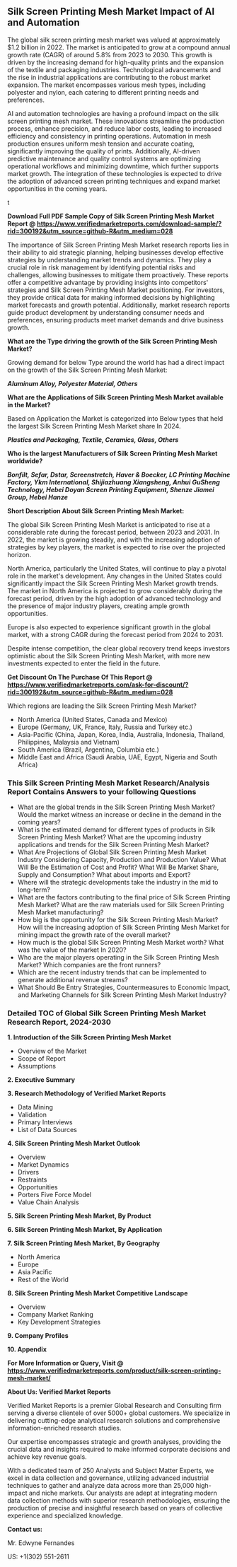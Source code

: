 <h2>Silk Screen Printing Mesh Market Impact of AI and Automation</h2><p>The global silk screen printing mesh market was valued at approximately $1.2 billion in 2022. The market is anticipated to grow at a compound annual growth rate (CAGR) of around 5.8% from 2023 to 2030. This growth is driven by the increasing demand for high-quality prints and the expansion of the textile and packaging industries. Technological advancements and the rise in industrial applications are contributing to the robust market expansion. The market encompasses various mesh types, including polyester and nylon, each catering to different printing needs and preferences.</p><p>AI and automation technologies are having a profound impact on the silk screen printing mesh market. These innovations streamline the production process, enhance precision, and reduce labor costs, leading to increased efficiency and consistency in printing operations. Automation in mesh production ensures uniform mesh tension and accurate coating, significantly improving the quality of prints. Additionally, AI-driven predictive maintenance and quality control systems are optimizing operational workflows and minimizing downtime, which further supports market growth. The integration of these technologies is expected to drive the adoption of advanced screen printing techniques and expand market opportunities in the coming years.</p>t</p><p id="" class=""><strong>Download Full PDF Sample Copy of Silk Screen Printing Mesh Market Report @ <a href="https://www.verifiedmarketreports.com/download-sample/?rid=300192&utm_source=github-R&utm_medium=028" target="_blank">https://www.verifiedmarketreports.com/download-sample/?rid=300192&utm_source=github-R&utm_medium=028</a></strong></p><p>The importance of&nbsp;Silk Screen Printing Mesh Market research reports lies in their ability to aid strategic planning, helping businesses develop effective strategies by understanding market trends and dynamics. They play a crucial role in risk management by identifying potential risks and challenges, allowing businesses to mitigate them proactively. These reports offer a competitive advantage by providing insights into competitors' strategies and Silk Screen Printing Mesh Market positioning. For investors, they provide critical data for making informed decisions by highlighting market forecasts and growth potential. Additionally, market research reports guide product development by understanding consumer needs and preferences, ensuring products meet market demands and drive business growth.</p><p><strong>What are the&nbsp;Type driving the growth of the Silk Screen Printing Mesh Market?</strong></p><p id="" class="">Growing demand for below Type around the world has had a direct impact on the growth of the Silk Screen Printing Mesh Market:</p><em><strong>Aluminum Alloy, Polyester Material, Others</strong></em></p><strong>What are the&nbsp;Applications&nbsp;of Silk Screen Printing Mesh Market available in the Market?</strong></p><p id="" class="">Based on Application the Market is categorized into Below types that held the largest Silk Screen Printing Mesh Market share In 2024.</p><em><strong>Plastics and Packaging, Textile, Ceramics, Glass, Others</strong></em></p><strong>Who is the largest Manufacturers of Silk Screen Printing Mesh Market worldwide?</strong></p><p><em><strong>Bonfilt, Sefar, Dstar, Screenstretch, Haver & Boecker, LC Printing Machine Factory, Ykm International, Shijiazhuang Xiangsheng, Anhui GuSheng Technology, Hebei Doyan Screen Printing Equipment, Shenze Jiamei Group, Hebei Hanze</strong></em></p><p id="" class=""><strong>Short Description About Silk Screen Printing Mesh Market:</strong></p><p>The global Silk Screen Printing Mesh Market is anticipated to rise at a considerable rate during the forecast period, between 2023 and 2031. In 2022, the market is growing steadily, and with the increasing adoption of strategies by key players, the market is expected to rise over the projected horizon.</p><p>North America, particularly the United States, will continue to play a pivotal role in the market's development. Any changes in the United States could significantly impact the Silk Screen Printing Mesh Market growth trends. The market in North America is projected to grow considerably during the forecast period, driven by the high adoption of advanced technology and the presence of major industry players, creating ample growth opportunities.</p><p>Europe is also expected to experience significant growth in the global market, with a strong CAGR during the forecast period from 2024 to 2031.</p><p>Despite intense competition, the clear global recovery trend keeps investors optimistic about the Silk Screen Printing Mesh Market, with more new investments expected to enter the field in the future.</p><p id="" class=""><strong>Get Discount On The Purchase Of This Report @ <a href="https://www.verifiedmarketreports.com/ask-for-discount/?rid=300192&utm_source=github-R&utm_medium=028" target="_blank">https://www.verifiedmarketreports.com/ask-for-discount/?rid=300192&utm_source=github-R&utm_medium=028</a></strong></p>Which regions are leading the Silk Screen Printing Mesh Market?</p><ul><li>North America (United States, Canada and Mexico)</li><li>Europe (Germany, UK, France, Italy, Russia and Turkey etc.)</li><li>Asia-Pacific (China, Japan, Korea, India, Australia, Indonesia, Thailand, Philippines, Malaysia and Vietnam)</li><li>South America (Brazil, Argentina, Columbia etc.)</li><li>Middle East and Africa (Saudi Arabia, UAE, Egypt, Nigeria and South Africa)</li></ul><h3 id="" class="">This Silk Screen Printing Mesh Market Research/Analysis Report Contains Answers to your following Questions</h3><ul><li>What are the global trends in the Silk Screen Printing Mesh Market? Would the market witness an increase or decline in the demand in the coming years?</li><li>What is the estimated demand for different types of products in Silk Screen Printing Mesh Market? What are the upcoming industry applications and trends for the Silk Screen Printing Mesh Market?</li><li>What Are Projections of Global Silk Screen Printing Mesh Market Industry Considering Capacity, Production and Production Value? What Will Be the Estimation of Cost and Profit? What Will Be Market Share, Supply and Consumption? What about imports and Export?</li><li>Where will the strategic developments take the industry in the mid to long-term?</li><li>What are the factors contributing to the final price of Silk Screen Printing Mesh Market? What are the raw materials used for Silk Screen Printing Mesh Market manufacturing?</li><li>How big is the opportunity for the Silk Screen Printing Mesh Market? How will the increasing adoption of Silk Screen Printing Mesh Market for mining impact the growth rate of the overall market?</li><li>How much is the global Silk Screen Printing Mesh Market worth? What was the value of the market In 2020?</li><li>Who are the major players operating in the Silk Screen Printing Mesh Market? Which companies are the front runners?</li><li>Which are the recent industry trends that can be implemented to generate additional revenue streams?</li><li>What Should Be Entry Strategies, Countermeasures to Economic Impact, and Marketing Channels for Silk Screen Printing Mesh Market Industry?</li></ul><h3 id="" class="">Detailed TOC of Global Silk Screen Printing Mesh Market Research Report, 2024-2030</h3><p id="" class=""><strong>1. Introduction of the Silk Screen Printing Mesh Market</strong></p><ul><li>Overview of the Market</li><li>Scope of Report</li><li>Assumptions</li></ul><p id="" class=""><strong>2. Executive Summary</strong></p><p id="" class=""><strong>3. Research Methodology of Verified Market Reports</strong></p><ul><li>Data Mining</li><li>Validation</li><li>Primary Interviews</li><li>List of Data Sources</li></ul><p id="" class=""><strong>4. Silk Screen Printing Mesh Market Outlook</strong></p><ul><li>Overview</li><li>Market Dynamics</li><li>Drivers</li><li>Restraints</li><li>Opportunities</li><li>Porters Five Force Model</li><li>Value Chain Analysis</li></ul><p id="" class=""><strong>5. Silk Screen Printing Mesh Market, By Product</strong></p><p id="" class=""><strong>6. Silk Screen Printing Mesh Market, By Application</strong></p><p id="" class=""><strong>7. Silk Screen Printing Mesh Market, By Geography</strong></p><ul><li>North America</li><li>Europe</li><li>Asia Pacific</li><li>Rest of the World</li></ul><p id="" class=""><strong>8. Silk Screen Printing Mesh Market Competitive Landscape</strong></p><ul><li>Overview</li><li>Company Market Ranking</li><li>Key Development Strategies</li></ul><p id="" class=""><strong>9. Company Profiles</strong></p><p id="" class=""><strong>10. Appendix</strong></p><p id="" class=""><strong>For More Information or Query, Visit @ <a href="https://www.verifiedmarketreports.com/product/silk-screen-printing-mesh-market/" target="_blank">https://www.verifiedmarketreports.com/product/silk-screen-printing-mesh-market/</a></strong></p><p id="" class=""><strong>About Us: Verified Market Reports</strong></p><p id="" class="">Verified Market Reports is a premier Global Research and Consulting firm serving a diverse clientele of over 5000+ global customers. We specialize in delivering cutting-edge analytical research solutions and comprehensive information-enriched research studies.</p><p id="" class="">Our expertise encompasses strategic and growth analyses, providing the crucial data and insights required to make informed corporate decisions and achieve key revenue goals.</p><p id="" class="">With a dedicated team of 250 Analysts and Subject Matter Experts, we excel in data collection and governance, utilizing advanced industrial techniques to gather and analyze data across more than 25,000 high-impact and niche markets. Our analysts are adept at integrating modern data collection methods with superior research methodologies, ensuring the production of precise and insightful research based on years of collective experience and specialized knowledge.</p><p id="" class=""><strong>Contact us:</strong></p><p id="" class="">Mr. Edwyne Fernandes</p><p id="" class="">US: +1(302) 551-2611</p>